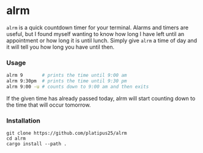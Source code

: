 # alrm
`alrm` is a quick countdown timer for your terminal. Alarms and timers are useful, but I found myself wanting to know how long I have left until an appointment or how long it is until lunch. Simply give `alrm` a time of day and it will tell you how long you have until then.

### Usage
```bash
alrm 9       # prints the time until 9:00 am
alrm 9:30pm  # prints the time until 9:30 pm
alrm 9:00 -u # counts down to 9:00 am and then exits
```

If the given time has already passed today, alrm will start counting down to the time that will occur tomorrow.

### Installation
```
git clone https://github.com/platipus25/alrm
cd alrm
cargo install --path .
```
